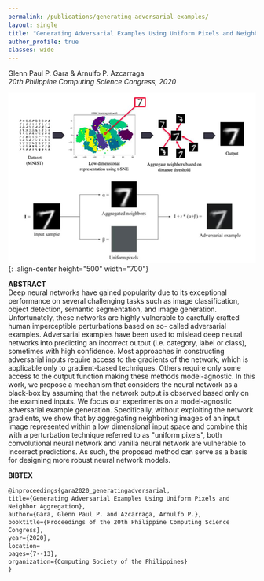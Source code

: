 ```yaml
---
permalink: /publications/generating-adversarial-examples/
layout: single
title: "Generating Adversarial Examples Using Uniform Pixels and Neighbor Aggregation"
author_profile: true
classes: wide
---
```



Glenn Paul P. Gara & Arnulfo P. Azcarraga  
*20th Philippine Computing Science Congress, 2020*

![image-center](/assets/files/publications/generating-adversarial-examples/gara2020_generatingadversarial.jpg){: .align-center height="500" width="700"}

**ABSTRACT**  
Deep neural networks have gained popularity due to its exceptional performance on several challenging tasks such as image classification, object detection, semantic segmentation, and image generation. Unfortunately, these networks are highly vulnerable to carefully crafted human imperceptible perturbations based on so- called adversarial examples. Adversarial examples have been used to mislead deep neural networks into predicting an incorrect output (i.e. category, label or class), sometimes with high confidence. Most approaches in constructing adversarial inputs require access to the gradients of the network, which is applicable only to gradient-based techniques. Others require only some access to the output function making these methods model-agnostic. In this work, we propose a mechanism that considers the neural network as a black-box by assuming that the network output is observed based only on the examined inputs. We focus our experiments on a model-agnostic adversarial example generation. Specifically, without exploiting the network gradients, we show that by aggregating neighboring images of an input image represented within a low dimensional input space and combine this with a perturbation technique referred to as "uniform pixels", both convolutional neural network and vanilla neural network are vulnerable to incorrect predictions. As such, the proposed method can serve as a basis for designing more robust neural network models.

**BIBTEX**
```
@inproceedings{gara2020_generatingadversarial,
title={Generating Adversarial Examples Using Uniform Pixels and Neighbor Aggregation},
author={Gara, Glenn Paul P. and Azcarraga, Arnulfo P.},
booktitle={Proceedings of the 20th Philippine Computing Science Congress},
year={2020},
location=
pages={7--13},
organization={Computing Society of the Philippines}
}
```
